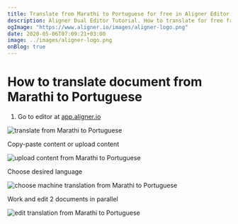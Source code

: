 ```yaml
---
title: Translate from Marathi to Portuguese for free in Aligner Editor
description: Aligner Dual Editor Tutorial. How to translate for free from Marathi to Portuguese. Aligner is multilingual document management platform. 
ogImage: "https://www.aligner.io/images/aligner-logo.png"
date: 2020-05-06T07:09:21+03:00
image: ../images/aligner-logo.png
onBlog: true
---
```


# How to translate document from Marathi to Portuguese

1. Go to editor at [app.aligner.io](https://app.aligner.io "Aligner App web page")

![translate from Marathi to Portuguese](../aligner-blank-editor.png "translate from Marathi to Portuguese")

Copy-paste content or upload content

![upload content from Marathi to Portuguese](../aligner-uploaded-document.png "upload content from Marathi to Portuguese")

Choose desired language

![choose machine translation from Marathi to Portuguese](../aligner-language-dropdown.png "choose machine translation from Marathi to Portuguese")

Work and edit 2 documents in parallel

![edit translation from Marathi to Portuguese](../aligner-double-sitded-editor.png "edit translation from Marathi to Portuguese")

